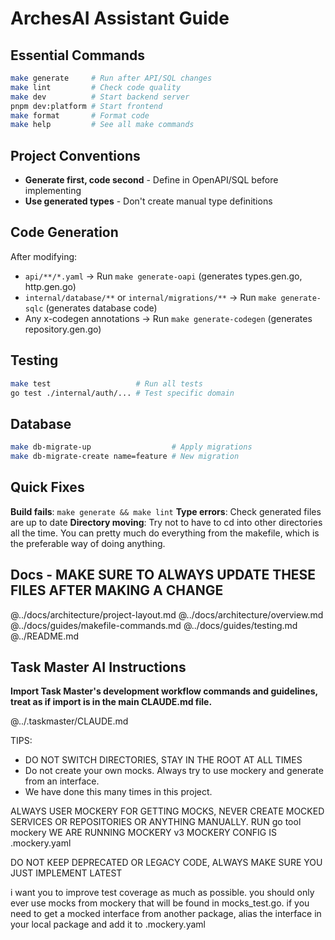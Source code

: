 # ArchesAI Assistant Guide

## Essential Commands

```bash
make generate     # Run after API/SQL changes
make lint         # Check code quality
make dev          # Start backend server
pnpm dev:platform # Start frontend
make format       # Format code
make help         # See all make commands
```

## Project Conventions

- **Generate first, code second** - Define in OpenAPI/SQL before implementing
- **Use generated types** - Don't create manual type definitions

## Code Generation

After modifying:

- `api/**/*.yaml` → Run `make generate-oapi` (generates types.gen.go, http.gen.go)
- `internal/database/**` or `internal/migrations/**` → Run `make generate-sqlc` (generates database
  code)
- Any x-codegen annotations → Run `make generate-codegen` (generates repository.gen.go)

## Testing

```bash
make test                   # Run all tests
go test ./internal/auth/... # Test specific domain
```

## Database

```bash
make db-migrate-up                  # Apply migrations
make db-migrate-create name=feature # New migration
```

## Quick Fixes

**Build fails**: `make generate && make lint` **Type errors**: Check generated files are up to date
**Directory moving**: Try not to have to cd into other directories all the time. You can pretty much
do everything from the makefile, which is the preferable way of doing anything.

## Docs - MAKE SURE TO ALWAYS UPDATE THESE FILES AFTER MAKING A CHANGE

@../docs/architecture/project-layout.md
@../docs/architecture/overview.md
@../docs/guides/makefile-commands.md
@../docs/guides/testing.md
@../README.md

## Task Master AI Instructions

**Import Task Master's development workflow commands and guidelines, treat as if import is in the
main CLAUDE.md file.**

@../.taskmaster/CLAUDE.md

TIPS:

- DO NOT SWITCH DIRECTORIES, STAY IN THE ROOT AT ALL TIMES
- Do not create your own mocks. Always try to use mockery and generate from an interface.
- We have done this many times in this project.

ALWAYS USER MOCKERY FOR GETTING MOCKS, NEVER CREATE MOCKED SERVICES OR REPOSITORIES OR ANYTHING MANUALLY.
RUN go tool mockery
WE ARE RUNNING MOCKERY v3
MOCKERY CONFIG IS .mockery.yaml

DO NOT KEEP DEPRECATED OR LEGACY CODE, ALWAYS MAKE SURE YOU JUST IMPLEMENT LATEST

i want you to improve test coverage as much as possible.
you should only ever use mocks from mockery that will be found in mocks_test.go.
if you need to get a mocked interface from another package, alias the interface
in your local package and add it to .mockery.yaml
